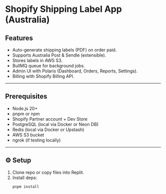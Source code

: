 
# Shopify Shipping Label App (Australia)

##  Features
- Auto-generate shipping labels (PDF) on order paid.
- Supports Australia Post & Sendle (extensible).
- Stores labels in AWS S3.
- BullMQ queue for background jobs.
- Admin UI with Polaris (Dashboard, Orders, Reports, Settings).
- Billing with Shopify Billing API.

---

##  Prerequisites
- Node.js 20+
- pnpm or npm
- Shopify Partner account + Dev Store
- PostgreSQL (local via Docker or Neon DB)
- Redis (local via Docker or Upstash)
- AWS S3 bucket
- ngrok (if testing locally)

---

## ⚙️ Setup
1. Clone repo or copy files into Replit.
2. Install deps:
   ```bash
   pnpm install
